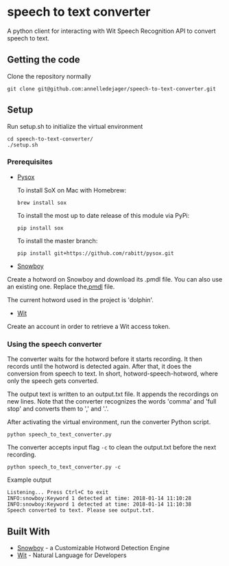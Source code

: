 # speech to text converter

A python client for interacting with Wit Speech Recognition API to convert speech to text.

## Getting the code

Clone the repository normally 

```
git clone git@github.com:annelledejager/speech-to-text-converter.git
```

## Setup

Run setup.sh to initialize the virtual environment

```
cd speech-to-text-converter/
./setup.sh
```

### Prerequisites

* [Pysox](https://github.com/rabitt/pysox) 

    To install SoX on Mac with Homebrew:
    
    ```
    brew install sox
    ```
    
    To install the most up to date release of this module via PyPi:
    
    ```
    pip install sox
    ```
    
    To install the master branch:
    
    ```
    pip install git+https://github.com/rabitt/pysox.git
    ```
* [Snowboy](http://docs.kitt.ai/snowboy/)

Create a hotword on Snowboy and download its .pmdl file. You can also use an existing one. Replace the[.pmdl](https://github.com/annelledejager/speech-to-text-converter/blob/master/hotword.pmdl) file. 

The current hotword used in the project is 'dolphin'.

* [Wit](http://wit.ai/)

Create an account in order to retrieve a Wit access token.

### Using the speech converter

The converter waits for the hotword before it starts recording. It then records until the hotword is detected again. After that, it does the conversion from speech to text. In short, hotword-speech-hotword, where only the speech gets converted. 

The output text is written to an output.txt file. It appends the recordings on new lines. Note that the converter recognizes the words 'comma' and 'full stop' and converts them to ',' and '.'.

After activating the virtual environment, run the converter Python script.
```
python speech_to_text_converter.py
```
The converter accepts input flag `-c` to clean the output.txt before the next recording. 
```
python speech_to_text_converter.py -c  
```

Example output
```
Listening... Press Ctrl+C to exit
INFO:snowboy:Keyword 1 detected at time: 2018-01-14 11:10:28
INFO:snowboy:Keyword 1 detected at time: 2018-01-14 11:10:38
Speech converted to text. Please see output.txt.
```

## Built With

* [Snowboy](http://docs.kitt.ai/snowboy/) - a Customizable Hotword Detection Engine
* [Wit](http://wit.ai/) - Natural Language for Developers

